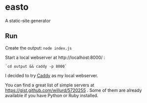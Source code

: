 # easto

A static-site generator

## Run

Create the output: `node index.js`

Start a local webserver at http://localhost:8000/ :

    `cd output && caddy -p 8000`

I decided to try [Caddy](https://caddyserver.com/) as my local webserver.

You can find a great list of simple servers at https://gist.github.com/willurd/5720255 . Some of them are already available if you have Python or Ruby installed.
